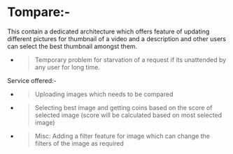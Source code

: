 # Tompare:-
This contain a dedicated architecture which offers feature of updating different pictures for thumbnail of a video and a description and other users can select the best thumbnail amongst them.
- > Temporary problem for starvation of a request if its unattended by any user for long time.

Service offered:-
- > Uploading images which needs to be compared
- > Selecting best image and getting coins based on the score of selected image (score will be calculated based on most selected image)
- > Misc: Adding a filter feature for image which can change the filters of the image as required